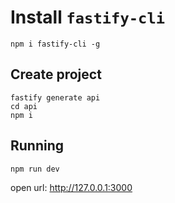 # Install `fastify-cli`

```shell
npm i fastify-cli -g
```

## Create project

```shell
fastify generate api
cd api
npm i
```

## Running

```shell
npm run dev
```

open url: http://127.0.0.1:3000
